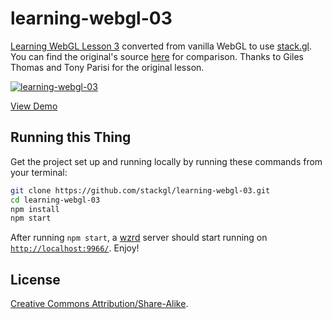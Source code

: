 # learning-webgl-03

[Learning WebGL Lesson 3](http://learningwebgl.com/blog/?p=239) converted from
vanilla WebGL to use [stack.gl](http://stack.gl). You can find the original's source
[here](https://github.com/gpjt/webgl-lessons/blob/master/lesson03/index.html)
for comparison. Thanks to Giles Thomas and Tony Parisi for the original lesson.

[![learning-webgl-03](http://imgur.com/WrIBbcS.png)](http://stack.gl/learning-webgl-03)

[View Demo](http://stack.gl/learning-webgl-03)

## Running this Thing

Get the project set up and running locally by running these commands from your
terminal:

``` bash
git clone https://github.com/stackgl/learning-webgl-03.git
cd learning-webgl-03
npm install
npm start
```

After running `npm start`, a [wzrd](https://github.com/maxogden/wzrd) server
should start running on [`http://localhost:9966/`](http://localhost:9966/).
Enjoy!

## License

[Creative Commons Attribution/Share-Alike](http://creativecommons.org/licenses/by-sa/3.0/).
